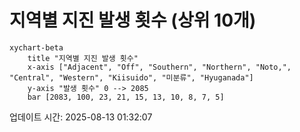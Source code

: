 # 지역별 지진 발생 횟수 (상위 10개)

```mermaid
xychart-beta
    title "지역별 지진 발생 횟수"
    x-axis ["Adjacent", "Off", "Southern", "Northern", "Noto,", "Central", "Western", "Kiisuido", "미분류", "Hyuganada"]
    y-axis "발생 횟수" 0 --> 2085
    bar [2083, 100, 23, 21, 15, 13, 10, 8, 7, 5]
```

업데이트 시간: 2025-08-13 01:32:07
